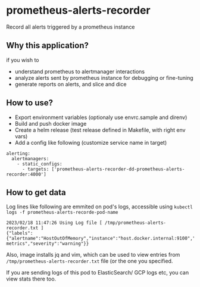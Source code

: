 # prometheus-alerts-recorder
Record all alerts triggered by a prometheus instance

## Why this application?
if you wish to
- understand prometheus to alertmanager interactions
- analyze alerts sent by prometheus instance for debugging or fine-tuning
- generate reports on alerts, and slice and dice

## How to use?
- Export environment variables (optionaly use envrc.sample and direnv)
- Build and push docker image
- Create a helm release (test release defined in Makefile, with right env vars)
- Add a config like following (customize service name in target) 
```
alerting:
  alertmanagers:
    - static_configs:
      - targets: ['prometheus-alerts-recorder-dd-prometheus-alerts-recorder:4000']
```

## How to get data

Log lines like following are emmited on pod's logs, accessible using `kubectl logs -f prometheus-alerts-recorde-pod-name`
```
2023/02/18 11:47:26 Using Log file [ /tmp/prometheus-alerts-recorder.txt ]
{"labels":{"alertname":"HostOutOfMemory","instance":"host.docker.internal:9100","job":"host-metrics","severity":"warning"}}
```

Also, image installs jq and vim, which can be used to view entries from `/tmp/prometheus-alerts-recorder.txt` file (or the one you specified.

If you are sending logs of this pod to ElasticSearch/ GCP logs etc, you can view stats there too.
